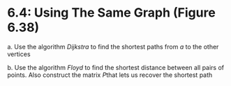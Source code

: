 # 6.4: Using The Same Graph (Figure 6.38)

  a. Use the algorithm *Dijkstra* to find the shortest paths from *a* to the other vertices

  b. Use the algorithm *Floyd* to find the shortest distance between all pairs of points. Also construct the matrix *P*that lets us recover the shortest path


